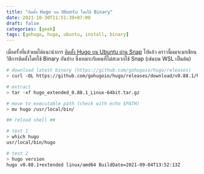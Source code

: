 ```yaml
---
title: "ติดตั้ง Hugo บน Ubuntu โดยใช้ Binary"
date: 2021-10-30T11:51:39+07:00
draft: false
categories: [geek]
tags: [gohugo, hugo, ubuntu, install, binary]
---
```


เมื่อครั้งที่แล้วผมได้แนะนำการ [ติดตั้ง Hugo บน Ubuntu ผ่าน Snap](/posts/install-hugo-on-ubuntu) ไปแล้ว คราวนี้ผมจะมาเขียนวิธีการติดตั้งโดยใช้ Binary กันบ้าง ซึ่งเหมาะกับคนที่ไม่สะดวกใช้ Snap (เช่นบน WSL เป็นต้น)

<!--more-->

```bash
# download latest binary (https://github.com/gohugoio/hugo/releases)
> curl -OL https://github.com/gohugoio/hugo/releases/download/v0.88.1/hugo_extended_0.88.1_Linux-64bit.tar.gz

# extract
> tar -xf hugo_extended_0.88.1_Linux-64bit.tar.gz

# move to executable path (check with echo $PATH)
> mv hugo /usr/local/bin/

## reload shell ##

# test 1
> which hugo
usr/local/bin/hugo

# test 2
> hugo version
hugo v0.88.1+extended linux/amd64 BuildDate=2021-09-04T13:52:13Z
```
